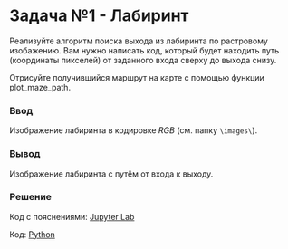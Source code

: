 # Задача №1 - Лабиринт
Реализуйте алгоритм поиска выхода из лабиринта по растровому изобажению. Вам нужно написать код, который будет находить путь (координаты пикселей) от заданного входа сверху до выхода снизу.

Отрисуйте получившийся маршрут на карте с помощью функции plot_maze_path.

### Ввод

Изображение лабиринта в кодировке $RGB$ (см. папку `\images\`).

### Вывод

Изображение лабиринта с путём от входа к выходу.

### Решение

Код с пояснениями: [Jupyter Lab](task1.ipynb)

Код: [Python](task1.py)

